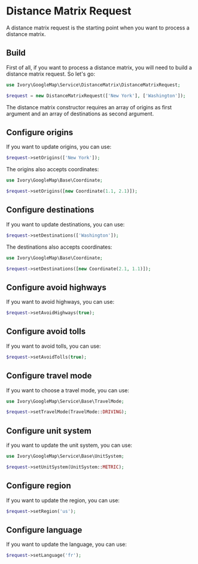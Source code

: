 # Distance Matrix Request

A distance matrix request is the starting point when you want to process a distance matrix.

## Build

First of all, if you want to process a distance matrix, you will need to build a distance matrix request. So let's go:

``` php
use Ivory\GoogleMap\Service\DistanceMatrix\DistanceMatrixRequest;

$request = new DistanceMatrixRequest(['New York'], ['Washington']);
```

The distance matrix constructor requires an array of origins as first argument and an array of destinations as second 
argument.

## Configure origins

If you want to update origins, you can use:
 
``` php
$request->setOrigins(['New York']);
```

The origins also accepts coordinates:

``` php
use Ivory\GoogleMap\Base\Coordinate;

$request->setOrigins([new Coordinate(1.1, 2.1)]);
```

## Configure destinations

If you want to update destinations, you can use:

``` php
$request->setDestinations(['Washington']);
```

The destinations also accepts coordinates:

``` php
use Ivory\GoogleMap\Base\Coordinate;

$request->setDestinations([new Coordinate(2.1, 1.1)]);
```

## Configure avoid highways

If you want to avoid highways, you can use:

``` php
$request->setAvoidHighways(true);
```

## Configure avoid tolls

If you want to avoid tolls, you can use:

``` php
$request->setAvoidTolls(true);
```

## Configure travel mode

If you want to choose a travel mode, you can use:

``` php
use Ivory\GoogleMap\Service\Base\TravelMode;

$request->setTravelMode(TravelMode::DRIVING);
```

## Configure unit system

if you want to update the unit system, you can use:

``` php
use Ivory\GoogleMap\Service\Base\UnitSystem;

$request->setUnitSystem(UnitSystem::METRIC);
```

## Configure region

If you want to update the region, you can use:

``` php
$request->setRegion('us');
```

## Configure language

If you want to update the language, you can use:

``` php
$request->setLanguage('fr');
```
